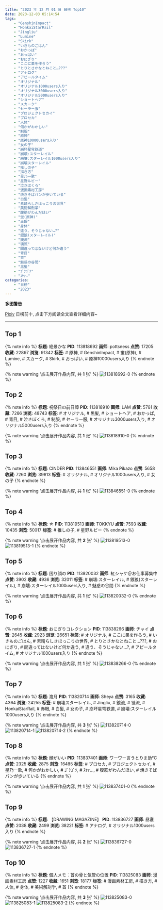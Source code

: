 ```yaml
---
title: "2023 年 12 月 01 日 日榜 Top10"
date: 2023-12-03 05:14:54
tags:
    - "GenshinImpact"
    - "HonkaiStarRail"
    - "Jingliu"
    - "Lumine"
    - "Skirk"
    - "いきものごはん"
    - "おかっぱ"
    - "おっぱい"
    - "おにぎり"
    - "ここに巣を作ろう"
    - "とりとさかなとねこと…???"
    - "アナログ"
    - "アピールタイム"
    - "オリジナル"
    - "オリジナル1000users入り"
    - "オリジナル3000users入り"
    - "オリジナル5000users入り"
    - "ショートヘア"
    - "スカーク"
    - "セーラー服"
    - "プロジェクトセカイ"
    - "プロセカ"
    - "人体"
    - "何かがおかしい"
    - "制服"
    - "原神"
    - "原神10000users入り"
    - "女の子"
    - "崩坏星穹铁道"
    - "崩壊:スターレイル"
    - "崩壊:スターレイル1000users入り"
    - "崩壊スターレイル"
    - "推しの子"
    - "描き方"
    - "星乃一歌"
    - "星野ルビー"
    - "泣きぼくろ"
    - "漫画素材工房"
    - "焼きそばパンが歩いている"
    - "白髪"
    - "素晴らしきほっこりの世界"
    - "美術解剖学"
    - "腹筋がわんだほい"
    - "蛍(原神)"
    - "赤眼"
    - "身体"
    - "違う、そうじゃない…?"
    - "銀狼(スターレイル)"
    - "鏡流"
    - "镜流"
    - "間違ってはないけど何か違う"
    - "青目"
    - "首"
    - "魅惑の谷間"
    - "黒髪"
    - "ｺﾞｸｺﾞｸ"
    - "ｽﾔｧ…"
categories:
    - "日榜"
    - "2023"
---
```


<i class="fa fa-triangle-exclamation"></i>**多图警告**<i class="fa fa-triangle-exclamation"></i>

[Pixiv](https://www.pixiv.net/) 日榜前十, 点击下方阅读全文查看详细内容~

<!-- more -->

---

## Top 1

{% note info %}
**标题**: 絶景かな
**PID**: 113818692 **画师**: pottsness
**点赞**: 17205 **收藏**: 22897 **浏览**: 91342
**标签**: # 原神, # GenshinImpact, # 蛍(原神), # Lumine, # スカーク, # Skirk, # おっぱい, # 原神10000users入り
{% endnote %}

{% note warning '点击展开作品内容, 共 **1** 张' %}
![113818692-0](https://i.pixiv.re/img-original/img/2023/11/30/00/00/37/113818692_p0.jpg)
{% endnote %}

## Top 2

{% note info %}
**标题**: 祝祭日の前日譚
**PID**: 113818910 **画师**: LAM
**点赞**: 5761 **收藏**: 7266 **浏览**: 48743
**标签**: # オリジナル, # 黒髪, # ショートヘア, # おかっぱ, # 青目, # 泣きぼくろ, # 制服, # セーラー服, # オリジナル3000users入り, # オリジナル5000users入り
{% endnote %}

{% note warning '点击展开作品内容, 共 **1** 张' %}
![113818910-0](https://i.pixiv.re/img-original/img/2023/11/30/00/02/31/113818910_p0.jpg)
{% endnote %}

## Top 3

{% note info %}
**标题**: CINDER
**PID**: 113846551 **画师**: Mika Pikazo
**点赞**: 5658 **收藏**: 7260 **浏览**: 39813
**标签**: # オリジナル, # オリジナル1000users入り, # 女の子
{% endnote %}

{% note warning '点击展开作品内容, 共 **1** 张' %}
![113846551-0](https://i.pixiv.re/img-original/img/2023/12/01/00/30/06/113846551_p0.png)
{% endnote %}

## Top 4

{% note info %}
**标题**: ☆
**PID**: 113819513 **画师**: TOKKYU
**点赞**: 7593 **收藏**: 10435 **浏览**: 50017
**标签**: # 推しの子, # 星野ルビー
{% endnote %}

{% note warning '点击展开作品内容, 共 **2** 张' %}
![113819513-0](https://i.pixiv.re/img-original/img/2023/11/30/00/17/21/113819513_p0.jpg)
![113819513-1](https://i.pixiv.re/img-original/img/2023/11/30/00/17/21/113819513_p1.jpg)
{% endnote %}

## Top 5

{% note info %}
**标题**: 困り顔の
**PID**: 113820032 **画师**: 紅シャケ＠お仕事募集中
**点赞**: 3902 **收藏**: 4936 **浏览**: 32011
**标签**: # 崩壊:スターレイル, # 銀狼(スターレイル), # 崩壊:スターレイル1000users入り, # 魅惑の谷間
{% endnote %}

{% note warning '点击展开作品内容, 共 **1** 张' %}
![113820032-0](https://i.pixiv.re/img-original/img/2023/11/30/00/35/08/113820032_p0.jpg)
{% endnote %}

## Top 6

{% note info %}
**标题**: おにぎりコレクション
**PID**: 113838266 **画师**: チャイ
**点赞**: 2645 **收藏**: 2923 **浏览**: 26651
**标签**: # オリジナル, # ここに巣を作ろう, # いきものごはん, # 素晴らしきほっこりの世界, # とりとさかなとねこと…???, # おにぎり, # 間違ってはないけど何か違う, # 違う、そうじゃない…?, # アピールタイム, # オリジナル1000users入り
{% endnote %}

{% note warning '点击展开作品内容, 共 **1** 张' %}
![113838266-0](https://i.pixiv.re/img-original/img/2023/11/30/20/30/00/113838266_p0.png)
{% endnote %}

## Top 7

{% note info %}
**标题**: 澹月
**PID**: 113820714 **画师**: Sheya
**点赞**: 3165 **收藏**: 4364 **浏览**: 24255
**标签**: # 崩壊スターレイル, # Jingliu, # 鏡流, # 镜流, # HonkaiStarRail, # 赤眼, # 白髪, # 女の子, # 崩坏星穹铁道, # 崩壊:スターレイル1000users入り
{% endnote %}

{% note warning '点击展开作品内容, 共 **3** 张' %}
![113820714-0](https://i.pixiv.re/img-original/img/2023/11/30/01/01/18/113820714_p0.png)
![113820714-1](https://i.pixiv.re/img-original/img/2023/11/30/01/01/18/113820714_p1.png)
![113820714-2](https://i.pixiv.re/img-original/img/2023/11/30/01/01/18/113820714_p2.png)
{% endnote %}

## Top 8

{% note info %}
**标题**: 顔がいい
**PID**: 113837401 **画师**: ワーワー言うとりま助℃
**点赞**: 2325 **收藏**: 2875 **浏览**: 16485
**标签**: # プロセカ, # プロジェクトセカイ, # 星乃一歌, # 何かがおかしい, # ｺﾞｸｺﾞｸ, # ｽﾔｧ…, # 腹筋がわんだほい, # 焼きそばパンが歩いている
{% endnote %}

{% note warning '点击展开作品内容, 共 **1** 张' %}
![113837401-0](https://i.pixiv.re/img-original/img/2023/11/30/20/00/09/113837401_p0.png)
{% endnote %}

## Top 9

{% note info %}
**标题**: 【DRAWING MAGAZINE】
**PID**: 113836727 **画师**: 昼寝
**点赞**: 2038 **收藏**: 2499 **浏览**: 38221
**标签**: # アナログ, # オリジナル1000users入り
{% endnote %}

{% note warning '点击展开作品内容, 共 **2** 张' %}
![113836727-0](https://i.pixiv.re/img-original/img/2023/11/30/19/33/54/113836727_p0.jpg)
![113836727-1](https://i.pixiv.re/img-original/img/2023/11/30/19/33/54/113836727_p1.jpg)
{% endnote %}

## Top 10

{% note info %}
**标题**: 個人メモ：首の骨と気管の位置
**PID**: 113825083 **画师**: 漫画素材工房
**点赞**: 1227 **收藏**: 1651 **浏览**: 18177
**标签**: # 漫画素材工房, # 描き方, # 人体, # 身体, # 美術解剖学, # 首
{% endnote %}

{% note warning '点击展开作品内容, 共 **3** 张' %}
![113825083-0](https://i.pixiv.re/img-original/img/2023/11/30/07/00/06/113825083_p0.jpg)
![113825083-1](https://i.pixiv.re/img-original/img/2023/11/30/07/00/06/113825083_p1.jpg)
![113825083-2](https://i.pixiv.re/img-original/img/2023/11/30/07/00/06/113825083_p2.jpg)
{% endnote %}
